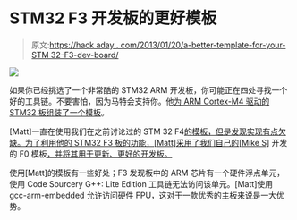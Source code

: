 # STM32 F3 开发板的更好模板

> 原文:[https://hack aday . com/2013/01/20/a-better-template-for-your-STM 32-F3-dev-board/](https://hackaday.com/2013/01/20/a-better-template-for-your-stm32-f3-dev-board/)

![](../Images/b408e98e2951751097ee7f68584ef19f.png)

如果你已经挑选了一个非常酷的 STM32 ARM 开发板，你可能正在四处寻找一个好的工具链。不要害怕，因为马特会支持你。他[为 ARM Cortex-M4 驱动的 STM32 板组装了一个模板](https://github.com/mblythe86/stm32f3-discovery-basic-template)。

[Matt]一直在使用我们在之前讨论过的 STM 32 F4[的模板，但是发现实现有点欠缺。为了利用他的 STM32 F3 板的功能，[Matt]采用了我们自己的[Mike S]](http://hackaday.com/2012/09/27/stm32-f4-discovery-tutorial-using-open-source-tools/) 开发的 F0 模板[，并将其用于更新、更好的开发板。](http://hackaday.com/2012/06/17/template-for-building-stm32f0-discovery-project-in-gcc/)

使用[Matt]的模板有一些好处；F3 发现板中的 ARM 芯片有一个硬件浮点单元，使用 Code Sourcery G++: Lite Edition 工具链无法访问该单元。[Matt]使用 gcc-arm-embedded 允许访问硬件 FPU，这对于一款优秀的主板来说是一大优势。